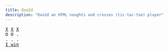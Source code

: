 ```yaml
---
title: Oxo2d 
description: "Oxo2d an HTML noughts and crosses (tic-tac-toe) player"
---
```


<pre class="oxo2d">
<u>X</u> <u>X</u> <u>X</u>
O O .
. . .
<a href="../">I win</a>
</pre>
